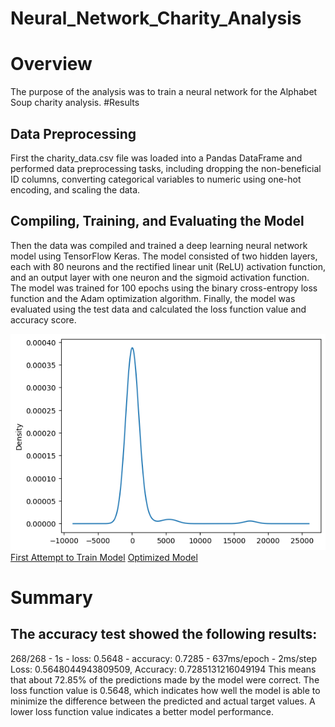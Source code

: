 # Neural_Network_Charity_Analysis
# Overview 
The purpose of the analysis was to train a neural network for the Alphabet Soup charity analysis. 
#Results
## Data Preprocessing  
First the charity_data.csv file was loaded into a Pandas DataFrame and performed data preprocessing tasks, including dropping the non-beneficial ID columns, converting categorical variables to numeric using one-hot encoding, and scaling the data.

## Compiling, Training, and Evaluating the Model 
Then the data was compiled and trained a deep learning neural network model using TensorFlow Keras. The model consisted of two hidden layers, each with 80 neurons and the rectified linear unit (ReLU) activation function, and an output layer with one neuron and the sigmoid activation function. The model was trained for 100 epochs using the binary cross-entropy loss function and the Adam optimization algorithm. Finally, the model was evaluated using the test data and calculated the loss function value and accuracy score.

![Visualize the value counts of CLASSIFICATION](https://github.com/aahudson/Neural_Network_Charity_Analysis/blob/main/Resources/Classification_Counts_Density.png)
[First Attempt to Train Model](https://github.com/aahudson/Neural_Network_Charity_Analysis/blob/main/AlphabetSoupCharity.ipynb)
[Optimized Model]( )
# Summary 
## The accuracy test showed the following results: 
268/268 - 1s - loss: 0.5648 - accuracy: 0.7285 - 637ms/epoch - 2ms/step
Loss: 0.5648044943809509, Accuracy: 0.7285131216049194
This means that about 72.85% of the predictions made by the model were correct. The loss function value is 0.5648, which indicates how well the model is able to minimize the difference between the predicted and actual target values. A lower loss function value indicates a better model performance.
